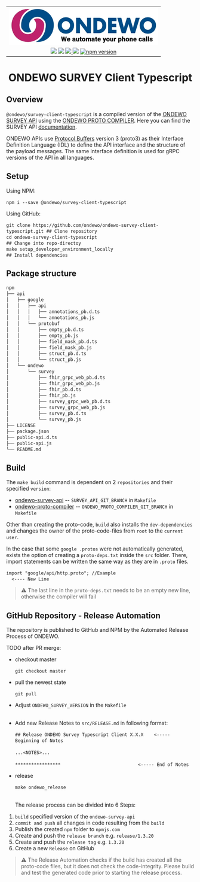 <div align="center">
  <table>
    <tr>
      <td>
        <a href="https://ondewo.com/en/products/natural-language-understanding/">
            <img width="400px" src="https://raw.githubusercontent.com/ondewo/ondewo-logos/master/ondewo_we_automate_your_phone_calls.png"/>
        </a>
      </td>
    </tr>
    <tr>
       <td align="center">
          <a href="https://www.linkedin.com/company/ondewo "><img width="40px" src="https://cdn-icons-png.flaticon.com/512/3536/3536505.png"></a>
          <a href="https://www.facebook.com/ondewo"><img width="40px" src="https://cdn-icons-png.flaticon.com/512/733/733547.png"></a>
          <a href="https://twitter.com/ondewo"><img width="40px" src="https://cdn-icons-png.flaticon.com/512/733/733579.png"> </a>
          <a href="https://www.instagram.com/ondewo.ai/"><img width="40px" src="https://cdn-icons-png.flaticon.com/512/174/174855.png"></a>
          <a href="https://badge.fury.io/js/%40ondewo%2Fsurvey-client-typescript"><img src="https://badge.fury.io/js/%40ondewo%2Fsurvey-client-typescript.svg" alt="npm version" height="32"></a>
       </td>
    </tr>
  </table>
  <h1 align="center">
    ONDEWO SURVEY Client Typescript
  </h1>
</div>

## Overview

`@ondewo/survey-client-typescript` is a compiled version of the [ONDEWO SURVEY API](https://github.com/ondewo/ondewo-survey-api) using the [ONDEWO PROTO COMPILER](https://github.com/ondewo/ondewo-proto-compiler). Here you can find the SURVEY API [documentation](https://ondewo.github.io).

ONDEWO APIs use [Protocol Buffers](https://github.com/google/protobuf) version 3 (proto3) as their Interface Definition Language (IDL) to define the API interface and the structure of the payload messages. The same interface definition is used for gRPC versions of the API in all languages.

## Setup

Using NPM:

```shell
npm i --save @ondewo/survey-client-typescript
```

Using GitHub:

```shell
git clone https://github.com/ondewo/ondewo-survey-client-typescript.git ## Clone repository
cd ondewo-survey-client-typescript                                      ## Change into repo-directoy
make setup_developer_environment_locally                             ## Install dependencies
```

## Package structure

```
npm
├── api
│   ├── google
│   │   ├── api
│   │   │   ├── annotations_pb.d.ts
│   │   │   └── annotations_pb.js
│   │   └── protobuf
│   │       ├── empty_pb.d.ts
│   │       ├── empty_pb.js
│   │       ├── field_mask_pb.d.ts
│   │       ├── field_mask_pb.js
│   │       ├── struct_pb.d.ts
│   │       └── struct_pb.js
│   └── ondewo
│       └── survey
│           ├── fhir_grpc_web_pb.d.ts
│           ├── fhir_grpc_web_pb.js
│           ├── fhir_pb.d.ts
│           ├── fhir_pb.js
│           ├── survey_grpc_web_pb.d.ts
│           ├── survey_grpc_web_pb.js
│           ├── survey_pb.d.ts
│           └── survey_pb.js
├── LICENSE
├── package.json
├── public-api.d.ts
├── public-api.js
└── README.md
```

[comment]: <> (START OF GITHUB README)

## Build

The `make build` command is dependent on 2 `repositories` and their specified `version`:

- [ondewo-survey-api](https://github.com/ondewo/ondewo-survey-api) -- `SURVEY_API_GIT_BRANCH` in `Makefile`
- [ondewo-proto-compiler](https://github.com/ondewo/ondewo-proto-compiler) -- `ONDEWO_PROTO_COMPILER_GIT_BRANCH` in `Makefile`

Other than creating the proto-code, `build` also installs the `dev-dependencies` and changes the owner of the proto-code-files from `root` to the `current user`.

In the case that some `google .protos` were not automatically generated, exists the option of creating a `proto-deps.txt` inside the `src` folder. There, import statements can be written the same way as they are in `.proto` files.

```
import "google/api/http.proto"; //Example
  <---- New Line
```

> :warning: The last line in the `proto-deps.txt` needs to be an empty new line, otherwise the compiler will fail

## GitHub Repository - Release Automation

The repository is published to GitHub and NPM by the Automated Release Process of ONDEWO.

TODO after PR merge:

- checkout master
  ```shell
  git checkout master
  ```
- pull the newest state
  ```shell
  git pull
  ```
- Adjust `ONDEWO_SURVEY_VERSION` in the `Makefile` <br><br>
- Add new Release Notes to `src/RELEASE.md` in following format:

  ```
  ## Release ONDEWO Survey Typescript Client X.X.X    <----- Beginning of Notes

  ...<NOTES>...

  *****************                             <----- End of Notes
  ```

- release
  ```shell
  make ondewo_release
  ```
  <br>
  The release process can be divided into 6 Steps:

1. `build` specified version of the `ondewo-survey-api`
2. `commit and push` all changes in code resulting from the `build`
3. Publish the created `npm` folder to `npmjs.com`
4. Create and push the `release branch` e.g. `release/1.3.20`
5. Create and push the `release tag` e.g. `1.3.20`
6. Create a new `Release` on GitHub

> :warning: The Release Automation checks if the build has created all the proto-code files, but it does not check the code-integrity. Please build and test the generated code prior to starting the release process.

[comment]: <> (END OF GITHUB README)
